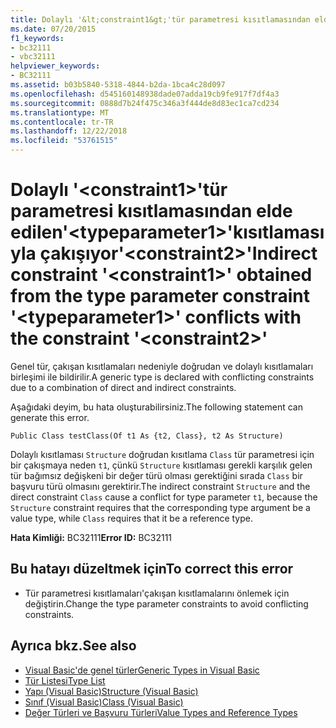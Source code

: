 ```yaml
---
title: Dolaylı '&lt;constraint1&gt;'tür parametresi kısıtlamasından elde edilen'&lt;typeparameter1&gt;'kısıtlamasıyla çakışıyor'&lt;constraint2&gt;'
ms.date: 07/20/2015
f1_keywords:
- bc32111
- vbc32111
helpviewer_keywords:
- BC32111
ms.assetid: b03b5840-5318-4844-b2da-1bca4c28d097
ms.openlocfilehash: d545160148938dade07adda19cb9fe917f7df4a3
ms.sourcegitcommit: 0888d7b24f475c346a3f444de8d83ec1ca7cd234
ms.translationtype: MT
ms.contentlocale: tr-TR
ms.lasthandoff: 12/22/2018
ms.locfileid: "53761515"
---
```

# <a name="indirect-constraint-ltconstraint1gt-obtained-from-the-type-parameter-constraint-lttypeparameter1gt-conflicts-with-the-constraint-ltconstraint2gt"></a><span data-ttu-id="c8472-102">Dolaylı '&lt;constraint1&gt;'tür parametresi kısıtlamasından elde edilen'&lt;typeparameter1&gt;'kısıtlamasıyla çakışıyor'&lt;constraint2&gt;'</span><span class="sxs-lookup"><span data-stu-id="c8472-102">Indirect constraint '&lt;constraint1&gt;' obtained from the type parameter constraint '&lt;typeparameter1&gt;' conflicts with the constraint '&lt;constraint2&gt;'</span></span>
<span data-ttu-id="c8472-103">Genel tür, çakışan kısıtlamaları nedeniyle doğrudan ve dolaylı kısıtlamaları birleşimi ile bildirilir.</span><span class="sxs-lookup"><span data-stu-id="c8472-103">A generic type is declared with conflicting constraints due to a combination of direct and indirect constraints.</span></span>  
  
 <span data-ttu-id="c8472-104">Aşağıdaki deyim, bu hata oluşturabilirsiniz.</span><span class="sxs-lookup"><span data-stu-id="c8472-104">The following statement can generate this error.</span></span>  
  
 `Public Class testClass(Of t1 As {t2, Class}, t2 As Structure)`  
  
 <span data-ttu-id="c8472-105">Dolaylı kısıtlaması `Structure` doğrudan kısıtlama `Class` tür parametresi için bir çakışmaya neden `t1`, çünkü `Structure` kısıtlaması gerekli karşılık gelen tür bağımsız değişkeni bir değer türü olması gerektiğini sırada `Class` bir başvuru türü olmasını gerektirir.</span><span class="sxs-lookup"><span data-stu-id="c8472-105">The indirect constraint `Structure` and the direct constraint `Class` cause a conflict for type parameter `t1`, because the `Structure` constraint requires that the corresponding type argument be a value type, while `Class` requires that it be a reference type.</span></span>  
  
 <span data-ttu-id="c8472-106">**Hata Kimliği:** BC32111</span><span class="sxs-lookup"><span data-stu-id="c8472-106">**Error ID:** BC32111</span></span>  
  
## <a name="to-correct-this-error"></a><span data-ttu-id="c8472-107">Bu hatayı düzeltmek için</span><span class="sxs-lookup"><span data-stu-id="c8472-107">To correct this error</span></span>  
  
-   <span data-ttu-id="c8472-108">Tür parametresi kısıtlamaları'çakışan kısıtlamalarını önlemek için değiştirin.</span><span class="sxs-lookup"><span data-stu-id="c8472-108">Change the type parameter constraints to avoid conflicting constraints.</span></span>  
  
## <a name="see-also"></a><span data-ttu-id="c8472-109">Ayrıca bkz.</span><span class="sxs-lookup"><span data-stu-id="c8472-109">See also</span></span>

- [<span data-ttu-id="c8472-110">Visual Basic'de genel türler</span><span class="sxs-lookup"><span data-stu-id="c8472-110">Generic Types in Visual Basic</span></span>](../../visual-basic/programming-guide/language-features/data-types/generic-types.md)  
- [<span data-ttu-id="c8472-111">Tür Listesi</span><span class="sxs-lookup"><span data-stu-id="c8472-111">Type List</span></span>](../../visual-basic/language-reference/statements/type-list.md)  
- [<span data-ttu-id="c8472-112">Yapı (Visual Basic)</span><span class="sxs-lookup"><span data-stu-id="c8472-112">Structure (Visual Basic)</span></span>](../../visual-basic/language-reference/statements/structure-statement.md)  
- [<span data-ttu-id="c8472-113">Sınıf (Visual Basic)</span><span class="sxs-lookup"><span data-stu-id="c8472-113">Class (Visual Basic)</span></span>](../../visual-basic/language-reference/statements/class-statement.md)  
- [<span data-ttu-id="c8472-114">Değer Türleri ve Başvuru Türleri</span><span class="sxs-lookup"><span data-stu-id="c8472-114">Value Types and Reference Types</span></span>](../../visual-basic/programming-guide/language-features/data-types/value-types-and-reference-types.md)
